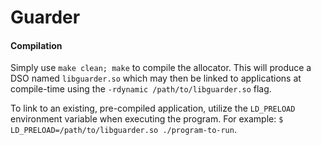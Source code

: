 # Guarder

#### Compilation
Simply use `make clean; make` to compile the allocator. This will produce a DSO named `libguarder.so` which may then be linked to applications at compile-time using the `-rdynamic /path/to/libguarder.so` flag.

To link to an existing, pre-compiled application, utilize the `LD_PRELOAD` environment variable when executing the program. For example: `$ LD_PRELOAD=/path/to/libguarder.so ./program-to-run`.
